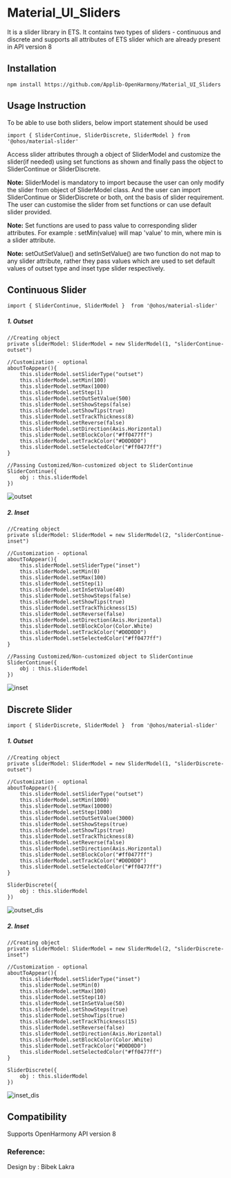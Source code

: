 # Material_UI_Sliders

It is a slider library in ETS. It contains two types of sliders - continuous and discrete and supports all attributes of
ETS slider which are already present in API version 8

## Installation

```ets 
npm install https://github.com/Applib-OpenHarmony/Material_UI_Sliders
```

## Usage Instruction

To be able to use both sliders, below import statement should be used

```ets
import { SliderContinue, SliderDiscrete, SliderModel } from '@ohos/material-slider'
```
Access slider attributes through a object of SliderModel and 
customize the slider(if needed) using set functions as shown and finally pass the object 
to SliderContinue or SliderDiscrete.
<br>

**Note:** SliderModel is mandatory to import because the user can only modify the slider from object of SliderModel
class. And the user can import SliderContinue or SliderDiscrete or both, ont the basis of slider requirement. The user
can customise the slider from set functions or can use default slider provided.

**Note:** Set functions are used to pass value to corresponding slider attributes. For example :
setMin(value) will map 'value' to min, where min is a slider attribute.

**Note:** setOutSetValue() and setInSetValue() are two function do not map to any slider attribute, rather they pass
values which are used to set default values of outset type and inset type slider respectively.

## Continuous Slider

```ets
import { SliderContinue, SliderModel }  from '@ohos/material-slider'
```

##### 1. Outset

```ets
//Creating object
private sliderModel: SliderModel = new SliderModel(1, "sliderContinue-outset")
```

```ets
//Customization - optional
aboutToAppear(){
    this.sliderModel.setSliderType("outset")
    this.sliderModel.setMin(100)
    this.sliderModel.setMax(1000)
    this.sliderModel.setStep(1)
    this.sliderModel.setOutSetValue(500)
    this.sliderModel.setShowSteps(false)
    this.sliderModel.setShowTips(true)
    this.sliderModel.setTrackThickness(8)
    this.sliderModel.setReverse(false)
    this.sliderModel.setDirection(Axis.Horizontal)
    this.sliderModel.setBlockColor("#ff0477ff")
    this.sliderModel.setTrackColor("#D0D0D0")
    this.sliderModel.setSelectedColor("#ff0477ff")
}    
```

```ets
//Passing Customized/Non-customized object to SliderContinue
SliderContinue({
    obj : this.sliderModel
})
```

![outset](https://github.com/BibekLakra91/Material_UI_Sliders/blob/main/screenshot/outsetSlider.png)

##### 2. Inset

```ets
//Creating object
private sliderModel: SliderModel = new SliderModel(2, "sliderContinue-inset")
```

```ets
//Customization - optional
aboutToAppear(){
    this.sliderModel.setSliderType("inset")
    this.sliderModel.setMin(0)
    this.sliderModel.setMax(100)
    this.sliderModel.setStep(1)
    this.sliderModel.setInSetValue(40)
    this.sliderModel.setShowSteps(false)
    this.sliderModel.setShowTips(true)
    this.sliderModel.setTrackThickness(15)
    this.sliderModel.setReverse(false)
    this.sliderModel.setDirection(Axis.Horizontal)
    this.sliderModel.setBlockColor(Color.White)
    this.sliderModel.setTrackColor("#D0D0D0")
    this.sliderModel.setSelectedColor("#ff0477ff")
}    
```

```ets
//Passing Customized/Non-customized object to SliderContinue
SliderContinue({
    obj : this.sliderModel
})
```

![inset](https://github.com/BibekLakra91/Material_UI_Sliders/blob/main/screenshot/insetSlider.png)
## Discrete Slider
```ets
import { SliderDiscrete, SliderModel }  from '@ohos/material-slider'
```

##### 1. Outset

```ets
//Creating object
private sliderModel: SliderModel = new SliderModel(1, "sliderDiscrete-outset")
```

```ets
//Customization - optional
aboutToAppear(){
    this.sliderModel.setSliderType("outset")
    this.sliderModel.setMin(1000)
    this.sliderModel.setMax(10000)
    this.sliderModel.setStep(1000)
    this.sliderModel.setOutSetValue(3000)
    this.sliderModel.setShowSteps(true)
    this.sliderModel.setShowTips(true)
    this.sliderModel.setTrackThickness(8)
    this.sliderModel.setReverse(false)
    this.sliderModel.setDirection(Axis.Horizontal)
    this.sliderModel.setBlockColor("#ff0477ff")
    this.sliderModel.setTrackColor("#D0D0D0")
    this.sliderModel.setSelectedColor("#ff0477ff")
}    
```

```ets
SliderDiscrete({
    obj : this.sliderModel
})            
```

![outset_dis](https://github.com/BibekLakra91/Material_UI_Sliders/blob/main/screenshot/outsetSlider_dis.png)

##### 2. Inset

```ets
//Creating object
private sliderModel: SliderModel = new SliderModel(2, "sliderDiscrete-inset")
```

```ets
//Customization - optional
aboutToAppear(){
    this.sliderModel.setSliderType("inset")
    this.sliderModel.setMin(0)
    this.sliderModel.setMax(100)
    this.sliderModel.setStep(10)
    this.sliderModel.setInSetValue(50)
    this.sliderModel.setShowSteps(true)
    this.sliderModel.setShowTips(true)
    this.sliderModel.setTrackThickness(15)
    this.sliderModel.setReverse(false)
    this.sliderModel.setDirection(Axis.Horizontal)
    this.sliderModel.setBlockColor(Color.White)
    this.sliderModel.setTrackColor("#D0D0D0")
    this.sliderModel.setSelectedColor("#ff0477ff")
}    
```

```ets
SliderDiscrete({
    obj : this.sliderModel
})            
```

![inset_dis](https://github.com/BibekLakra91/Material_UI_Sliders/blob/main/screenshot/insetSlider_dis.png)

## Compatibility

Supports OpenHarmony API version 8

### Reference:

Design by : Bibek Lakra
